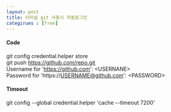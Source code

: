 ```yaml
---
layout: post
title: 터미널 git 사용시 자동로그인 
categirues : [free]
---
```

#### **Code**
git config credential.helper store  
git push https://github.com/repo.git  
Username for 'https://github.com': \<USERNANE>   
Password for 'https://USERNAME@github.com': \<PASSWORD>  

#### **Timeout**
git config --global credential.helper 'cache --timeout 7200'
